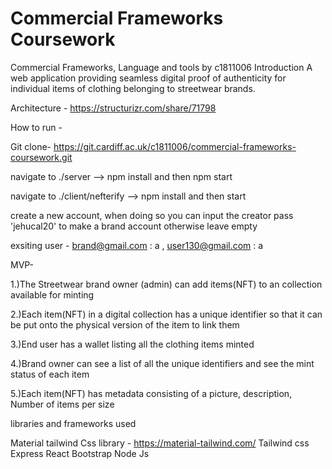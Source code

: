# Commercial Frameworks Coursework

Commercial Frameworks, Language and tools by c1811006
Introduction
A  web application providing seamless digital proof of authenticity for individual items of clothing belonging to streetwear brands.

Architecture - https://structurizr.com/share/71798




How to run - 

Git clone- https://git.cardiff.ac.uk/c1811006/commercial-frameworks-coursework.git

navigate to ./server --> npm install and then npm start

navigate to ./client/nefterify --> npm install and then start

create a new account, when doing so you can input the creator pass 'jehucal20' to make a brand account otherwise leave empty


exsiting user - brand@gmail.com : a   , user130@gmail.com : a




MVP-

1.)The Streetwear brand owner (admin) can add items(NFT) to an collection available for minting

2.)Each item(NFT) in a digital collection has a unique identifier so that it can be put onto the physical version of the item to link them

3.)End user has a wallet listing all the clothing items minted

4.)Brand owner can see a list of all the unique identifiers and see the mint status of each item     

5.)Each item(NFT) has metadata consisting of a picture, description, Number of items per size


libraries and frameworks used 

Material tailwind Css library - https://material-tailwind.com/
Tailwind css
Express
React
Bootstrap
Node Js